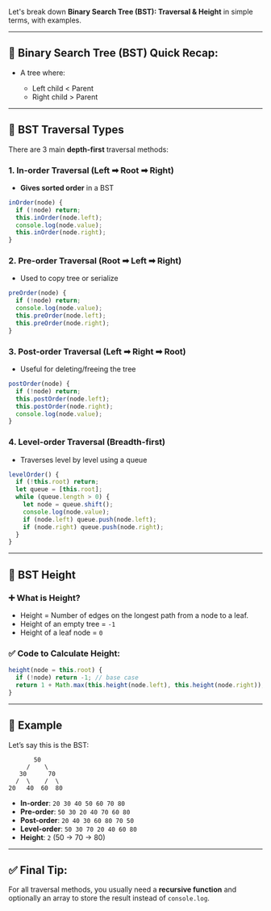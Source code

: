 Let's break down **Binary Search Tree (BST): Traversal & Height** in simple terms, with examples.

---

## 🌳 Binary Search Tree (BST) Quick Recap:

* A tree where:

  * Left child < Parent
  * Right child > Parent

---

## 🔁 BST Traversal Types

There are 3 main **depth-first** traversal methods:

### 1. **In-order Traversal (Left ➡ Root ➡ Right)**

* **Gives sorted order** in a BST

```js
inOrder(node) {
  if (!node) return;
  this.inOrder(node.left);
  console.log(node.value);
  this.inOrder(node.right);
}
```

### 2. **Pre-order Traversal (Root ➡ Left ➡ Right)**

* Used to copy tree or serialize

```js
preOrder(node) {
  if (!node) return;
  console.log(node.value);
  this.preOrder(node.left);
  this.preOrder(node.right);
}
```

### 3. **Post-order Traversal (Left ➡ Right ➡ Root)**

* Useful for deleting/freeing the tree

```js
postOrder(node) {
  if (!node) return;
  this.postOrder(node.left);
  this.postOrder(node.right);
  console.log(node.value);
}
```

### 4. **Level-order Traversal (Breadth-first)**

* Traverses level by level using a queue

```js
levelOrder() {
  if (!this.root) return;
  let queue = [this.root];
  while (queue.length > 0) {
    let node = queue.shift();
    console.log(node.value);
    if (node.left) queue.push(node.left);
    if (node.right) queue.push(node.right);
  }
}
```

---

## 📏 BST Height

### ➕ What is Height?

* Height = Number of edges on the longest path from a node to a leaf.
* Height of an empty tree = `-1`
* Height of a leaf node = `0`

### ✅ Code to Calculate Height:

```js
height(node = this.root) {
  if (!node) return -1; // base case
  return 1 + Math.max(this.height(node.left), this.height(node.right));
}
```

---

## 🧪 Example

Let’s say this is the BST:

```
       50
     /    \
   30      70
  /  \    /  \
20   40  60  80
```

* **In-order**: `20 30 40 50 60 70 80`
* **Pre-order**: `50 30 20 40 70 60 80`
* **Post-order**: `20 40 30 60 80 70 50`
* **Level-order**: `50 30 70 20 40 60 80`
* **Height**: `2` (50 → 70 → 80)

---

## ✅ Final Tip:

For all traversal methods, you usually need a **recursive function** and optionally an array to store the result instead of `console.log`.

